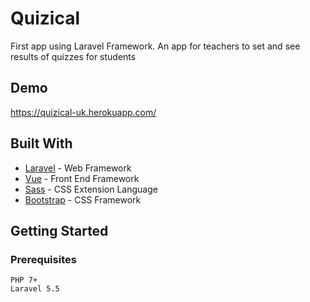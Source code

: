 # Quizical

First app using Laravel Framework. An app for teachers to set and see results of quizzes for students

## Demo 

https://quizical-uk.herokuapp.com/

## Built With

* [Laravel](https://laravel.com/) - Web Framework
* [Vue](https://vuejs.org/) - Front End Framework
* [Sass](http://sass-lang.com/) - CSS Extension Language
* [Bootstrap](https://getbootstrap.com/) - CSS Framework

## Getting Started

### Prerequisites

```
PHP 7+
Laravel 5.5
```

